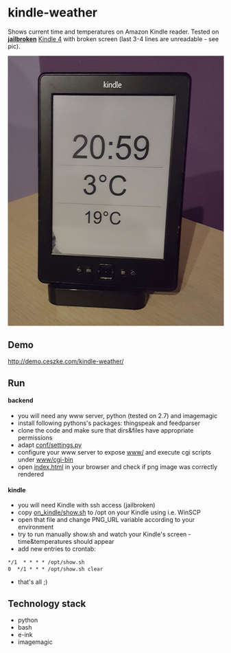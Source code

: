 # kindle-weather
Shows current time and temperatures on Amazon Kindle reader.
Tested on  [**jailbroken**](https://wiki.mobileread.com/wiki/Kindle4NTHacking#Jailbreak) [Kindle 4](https://wiki.mobileread.com/wiki/K4_Index) with broken screen (last 3-4 lines are unreadable - see pic).

  ![sample](doc/img/kindle.jpg)

## Demo
http://demo.ceszke.com/kindle-weather/

## Run

#### backend
* you will need any www server, python (tested on 2.7) and imagemagic
* install following pythons's packages: thingspeak and feedparser
* clone the code and make sure that dirs&files have appropriate permissions
* adapt [conf/settings.py](conf/settings.py)
* configure your www server to expose [www/](www/) and execute cgi scripts under [www/cgi-bin](www/cgi-bin)
* open [index.html](index.html) in your browser and check if png image was correctly rendered


#### kindle
* you will need Kindle with ssh access (jailbroken)
* copy [on_kindle/show.sh](on_kindle/show.sh) to /opt on your Kindle using i.e. WinSCP
* open that file and change PNG_URL variable according to your environment
* try to run manually show.sh and watch your Kindle's screen - time&temperatures should appear
* add new entries to crontab:
```
*/1  * * * * /opt/show.sh
0  */1 * * * /opt/show.sh clear
```
* that's all ;)



## Technology stack
* python
* bash
* e-ink
* imagemagic


